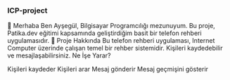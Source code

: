 ### ICP-project

👋 Merhaba
Ben Ayşegül, Bilgisayar Programcılığı mezunuyum. Bu proje, Patika.dev eğitimi kapsamında geliştirdiğim basit bir telefon rehberi uygulamasıdır.
📝 Proje Hakkında
Bu telefon rehberi uygulaması, Internet Computer üzerinde çalışan temel bir rehber sistemidir. Kişileri kaydedebilir ve mesajlaşabilirsiniz.
Ne İşe Yarar?

Kişileri kaydeder
Kişileri arar
Mesaj gönderir
Mesaj geçmişini gösterir

